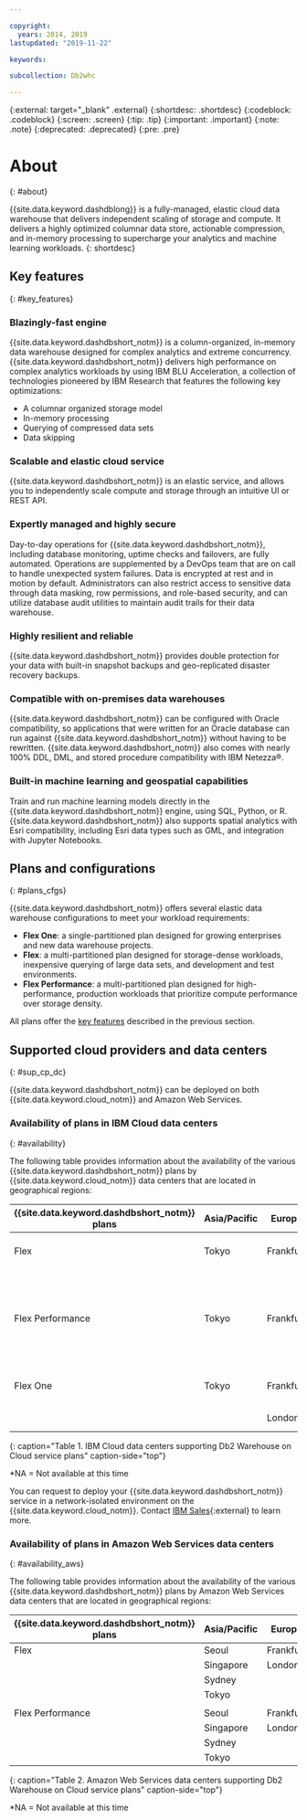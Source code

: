 ```yaml
---

copyright:
  years: 2014, 2019
lastupdated: "2019-11-22"

keywords:

subcollection: Db2whc

---
```


<!-- Attribute definitions --> 
{:external: target="_blank" .external}
{:shortdesc: .shortdesc}
{:codeblock: .codeblock}
{:screen: .screen}
{:tip: .tip}
{:important: .important}
{:note: .note}
{:deprecated: .deprecated}
{:pre: .pre}

# About
{: #about}

{{site.data.keyword.dashdblong}} is a fully-managed, elastic cloud data warehouse that delivers independent scaling of storage and compute. It delivers a highly optimized columnar data store, actionable compression, and in-memory processing to supercharge your analytics and machine learning workloads.
{: shortdesc}

## Key features
{: #key_features}

### Blazingly-fast engine

{{site.data.keyword.dashdbshort_notm}} is a column-organized, in-memory data warehouse designed for complex analytics and extreme concurrency. {{site.data.keyword.dashdbshort_notm}} delivers high performance on complex analytics workloads by using IBM BLU Acceleration, a collection of technologies pioneered by IBM Research that features the following key optimizations: 
- A columnar organized storage model 
- In-memory processing 
- Querying of compressed data sets
- Data skipping

### Scalable and elastic cloud service

{{site.data.keyword.dashdbshort_notm}} is an elastic service, and allows you to independently scale compute and storage through an intuitive UI or REST API.

### Expertly managed and highly secure

Day-to-day operations for {{site.data.keyword.dashdbshort_notm}}, including database monitoring, uptime checks and failovers, are fully automated. Operations are supplemented by a DevOps team that are on call to handle unexpected system failures. Data is encrypted at rest and in motion by default. Administrators can also restrict access to sensitive data through data masking, row permissions, and role-based security, and can utilize database audit utilities to maintain audit trails for their data warehouse.

### Highly resilient and reliable

{{site.data.keyword.dashdbshort_notm}} provides double protection for your data with built-in snapshot backups and geo-replicated disaster recovery backups.

### Compatible with on-premises data warehouses​

{{site.data.keyword.dashdbshort_notm}} can be configured with Oracle compatibility, so applications that were written for an Oracle database can run against {{site.data.keyword.dashdbshort_notm}} without having to be rewritten. {{site.data.keyword.dashdbshort_notm}} also comes with nearly 100% DDL, DML, and stored procedure compatibility with IBM Netezza®.

### Built-in machine learning and geospatial capabilities​

Train and run machine learning models directly in the {{site.data.keyword.dashdbshort_notm}} engine, using SQL, Python, or R. {{site.data.keyword.dashdbshort_notm}} also supports spatial analytics with Esri compatibility, including Esri data types such as GML, and integration with Jupyter Notebooks.

## Plans and configurations
{: #plans_cfgs}

{{site.data.keyword.dashdbshort_notm}} offers several elastic data warehouse configurations to meet your workload requirements:

- **Flex One**: a single-partitioned plan designed for growing enterprises and new data warehouse projects.
- **Flex**: a multi-partitioned plan designed for storage-dense workloads, inexpensive querying of large data sets, and development and test environments.
- **Flex Performance**: a multi-partitioned plan designed for high-performance, production workloads that prioritize compute performance over storage density.

All plans offer the [key features](#key_features) described in the previous section.

## Supported cloud providers and data centers
{: #sup_cp_dc}

{{site.data.keyword.dashdbshort_notm}} can be deployed on both {{site.data.keyword.cloud_notm}} and Amazon Web Services.

### Availability of plans in IBM Cloud data centers
{: #availability}

The following table provides information about the availability of the various {{site.data.keyword.dashdbshort_notm}} plans by {{site.data.keyword.cloud_notm}} data centers that are located in geographical regions:

| {{site.data.keyword.dashdbshort_notm}} plans | Asia/Pacific | Europe    | North/Central America     | South America |
|------------------------------|--------------|-----------|---------------------------|---------------|
| Flex                         | Tokyo        | Frankfurt | Washington D.C. (us-east) | *NA           |
|                              |              |           | Dallas (us-south)         |               |  
|      |||||
| Flex Performance             | Tokyo        | Frankfurt | Washington D.C. (us-east) | *NA           |
|                              |              |           | Dallas (us-south)         |               |  
|      |||||
| Flex One                     | Tokyo        | Frankfurt | Washington D.C. (us-east) | *NA           |
|                              |              | London    | Dallas (us-south)         |               | 
{: caption="Table 1. IBM Cloud data centers supporting Db2 Warehouse on Cloud service plans" caption-side="top"}

*NA = Not available at this time

You can request to deploy your {{site.data.keyword.dashdbshort_notm}} service in a network-isolated environment on the {{site.data.keyword.cloud_notm}}. Contact [IBM Sales](https://www.ibm.com/contact/us/en/){:external} to learn more.

### Availability of plans in Amazon Web Services data centers
{: #availability_aws}

The following table provides information about the availability of the various {{site.data.keyword.dashdbshort_notm}} plans by Amazon Web Services data centers that are located in geographical regions:

| {{site.data.keyword.dashdbshort_notm}} plans | Asia/Pacific | Europe    | North/Central America     | South America |
|------------------------------|--------------|-----------|---------------------------|---------------|
| Flex                         | Seoul        | Frankfurt | N. Virginia | *NA           |
|                              | Singapore    | London    |             |               |
|                              | Sydney       |           |             |               |
|                              | Tokyo        |           |             |               |  
|      |||||
| Flex Performance             | Seoul        | Frankfurt | N. Virginia | *NA           |
|                              | Singapore    | London    |             |               | 
|                              | Sydney       |           |             |               |
|                              | Tokyo        |           |             |               |  
{: caption="Table 2. Amazon Web Services data centers supporting Db2 Warehouse on Cloud service plans" caption-side="top"}

*NA = Not available at this time




<!--

{{site.data.keyword.dashdblong}} is a fully managed, high performance, petabyte-scale cloud data warehouse.

It delivers true elasticity with independent scaling of storage and compute, a highly optimized columnar data store, actionable compression and in-memory processing, all working together to supercharge your analytics workloads.
{: shortdesc}

## Db2 Warehouse on Cloud managed service
{: #managed_service}

The fully managed service of {{site.data.keyword.dashdbshort_notm}} handles all of the software upgrades, operating system updates, and hardware maintenance. The service includes 24x7 health monitoring of the database and infrastructure. If there is a hardware or software failure, the service is automatically restarted.
{: shortdesc} -->

<!-- ## Provisioning of Db2 Warehouse on Cloud
{: #whse_provision}

The {{site.data.keyword.dashdbshort_notm}} database can be provisioned on {{site.data.keyword.BluSoftlayer_full}} and for AWS.
{: shortdesc}

If you want to have the data warehouse provisioned for AWS, select the **MPP Small for AWS** plan. -->

<!--
## Data visualization
{: #visualize}

You can analyze and visualize your analysis by connecting to the following applications:

- [Watson Studio (formerly Data Science Experience)](/docs/services/Db2whc/connecting?topic=Db2whc-ds#watson_studio)
- [Cognos Analytics](/docs/services/Db2whc/connecting?topic=Db2whc-data_vis_bi#cognos)
- [Looker](https://docs.looker.com/setup-and-management/connecting-to-db){:external}
- [Tableau](/docs/services/Db2whc/connecting?topic=Db2whc-data_vis_bi#tableau)
- [SPSS Statistics](/docs/services/Db2whc/connecting?topic=Db2whc-ds#spss_stats)
- [SAS](/docs/services/Db2whc/connecting?topic=Db2whc-ds#sas)
- [Microsoft Excel](/docs/services/Db2whc/connecting?topic=Db2whc-data_vis_bi#excel)
- [Esri ArcGIS for Desktop](/docs/services/Db2whc/connecting?topic=Db2whc-data_vis_bi#esri_arcgis)

-->
